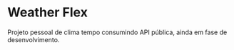 # Weather Flex
Projeto pessoal de clima tempo consumindo API pública, ainda em fase de desenvolvimento.
